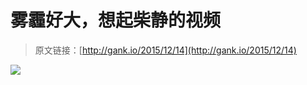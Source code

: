 # 雾霾好大，想起柴静的视频

> 原文链接：[http://gank.io/2015/12/14](http://gank.io/2015/12/14)

![](http://ww3.sinaimg.cn/large/7a8aed7bgw1eyz0qixq0wj20hr0qoaek.jpg)

